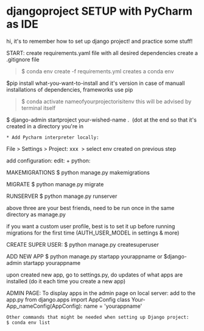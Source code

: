 # djangoproject SETUP with PyCharm as IDE
hi, it's to remember how to set up django project! and practice some stuff!

START: 
create requirements.yaml file with all desired dependencies 
create a .gitignore file

> $ conda env create -f requirements.yml
   creates a conda env

$pip install what-you-want-to-install and it's version
   in case of manuall installations of dependencies, frameworks use pip

> $ conda activate nameofyourprojectorisitenv 
   this will be advised by terminal itself

$ django-admin startproject your-wished-name . 
   (dot at the end so that it's created in a directory you're in 

    * Add Pycharm interpreter locally:
File > Settings > Project: xxx  > select env created on previous step

add configuration: edit: + python:

MAKEMIGRATIONS
$ python manage.py makemigrations 

MIGRATE
$ python manage.py migrate

RUNSERVER
$ python manage.py runserver

above three are your best friends, need to be run once in the same directory as manage.py

if you want a custom user profile, best is to set it up before running migrations for the first time (AUTH_USER_MODEL in settings & more) 

CREATE SUPER USER: 
$ python manage.py createsuperuser

ADD NEW APP
$ python manage.py startapp yourappname or $django-admin startapp yourappname 

upon created new app, go to settings.py, do updates of what apps are installed (do it each time you create a new app)

ADMIN PAGE:
To display apps in the admin page on local server: add to the app.py 
from django.apps import AppConfig
class Your-App_nameConfig(AppConfig):
    name = 'yourappname'
    
    
    Other commands that might be needed when setting up Django project: 
    $ conda env list 
    
